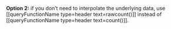 
**Option 2:** if you don’t need to interpolate the underlying data,
use [[queryFunctionName type=header text=rawcount()]] instead of [[queryFunctionName type=header text=count()]].
